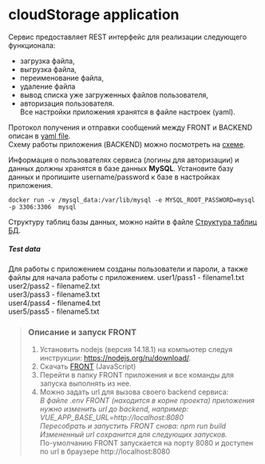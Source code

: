 # cloudStorage application

Сервис предоставляет REST интерфейс для реализации следующего функционала:
 - загрузка файла,  
 - выгрузка файла,
 - переименование файла,
 - удаление файла
 - вывод списка уже загруженных файлов пользователя,
 - авторизация пользователя.   
 Все настройки приложения хранятся в файле настроек (yaml).
 
Протокол получения и отправки сообщений между FRONT и BACKEND описан в [yaml file](https://github.com/netology-code/jd-homeworks/blob/master/diploma/CloudServiceSpecification.yaml).  
Схему работы приложения (BACKEND) можно посмотреть на [схеме](https://github.com/AlenaOcheretnaia/cloud-storage/blob/main/docs/Схема%20работы%20cloudStorage.png).
 
Информация о пользователях сервиса (логины для авторизации) и данных должны хранятся в базе данных **MySQL**. 
Установите базу данных и пропишите username/password к базе в настройках приложения.
 
`docker run -v /mysql_data:/var/lib/mysql -e MYSQL_ROOT_PASSWORD=mysql -p 3306:3306  mysql`

Структуру таблиц базы данных, можно найти в файле [Структура таблиц БД](https://github.com/AlenaOcheretnaia/cloud-storage/blob/main/docs/Структура%20таблиц%20БД.png).

##### Test data

Для работы с приложением созданы пользователи и пароли, а также файлы для начала работы с приложением.
user1/pass1 - filename1.txt  
user2/pass2 - filename2.txt  
user3/pass3 - filename3.txt  
user4/pass4 - filename4.txt  
user5/pass5 - filename5.txt 

>### Описание и запуск FRONT
>
>1. Установить nodejs (версия 14.18.1) на компьютер следуя инструкции: https://nodejs.org/ru/download/.  
>2. Скачать [FRONT](https://github.com/netology-code/jd-homeworks/tree/master/diploma/netology-diplom-frontend) (JavaScript)  
>3. Перейти в папку FRONT приложения и все команды для запуска выполнять из нее.  
>4. Можно задать url для вызова своего backend сервиса:  
>*В файле .env FRONT (находится в корне проекта) приложения нужно изменить url до backend, например: VUE_APP_BASE_URL=http://localhost:8080  
>Пересобрать и запустить FRONT снова: npm run build  
>Измененный url сохранится для следующих запусков.*  
>По-умолчанию FRONT запускается на порту 8080 и доступен по url в браузере http://localhost:8080  